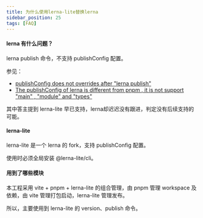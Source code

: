 ```yaml
---
title: 为什么使用lerna-lite替换lerna
sidebar_position: 25
tags: [FAQ]
---
```


#### lerna 有什么问题？

lerna publish 命令，不支持 publishConfig 配置。

参见：

- [publishConfig does not overrides after "lerna publish"](https://github.com/lerna/lerna/issues/3402)
- [The publishConfig of lerna is different from pnpm , it is not support "main" , "module" and "types"](https://github.com/lerna/lerna/issues/3568)

其中答主提到 lerna-lite 早已支持，lerna却迟迟没有跟进，判定没有后续支持的可能。

#### lerna-lite

lerna-lite 是一个 lerna 的 fork，支持 publishConfig 配置。

使用时必须全局安装 @lerna-lite/cli。

#### 用到了哪些模块

本工程采用 vite + pnpm + lerna-lite 的组合管理，由 pnpm 管理 workspace 及依赖，由 vite 管理打包启动，lerna-lite 管理发布。

所以，主要使用到 lerna-lite 的 version、publish 命令。
